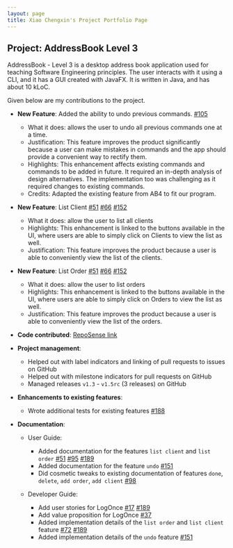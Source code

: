 ```yaml
---
layout: page
title: Xiao Chengxin's Project Portfolio Page
---
```


## Project: AddressBook Level 3

AddressBook - Level 3 is a desktop address book application used for teaching Software Engineering principles. The user interacts with it using a CLI, and it has a GUI created with JavaFX. It is written in Java, and has about 10 kLoC.

Given below are my contributions to the project.

* **New Feature**: Added the ability to undo previous commands.
    [\#105](https://github.com/AY2021S1-CS2103-F09-4/tp/pull/105)
  * What it does: allows the user to undo all previous commands one at a time.
  * Justification: This feature improves the product significantly because a user can make mistakes in commands and the app should provide a convenient way to rectify them.
  * Highlights: This enhancement affects existing commands and commands to be added in future. It required an in-depth analysis of design alternatives. The implementation too was challenging as it required changes to existing commands.
  * Credits: Adapted the existing feature from AB4 to fit our program.  

* **New Feature**: List Client
    [\#51](https://github.com/AY2021S1-CS2103-F09-4/tp/pull/51)
    [\#66](https://github.com/AY2021S1-CS2103-F09-4/tp/pull/66)
    [\#152](https://github.com/AY2021S1-CS2103-F09-4/tp/pull/152)
  * What it does: allow the user to list all clients 
  * Highlights: This enhancement is linked to the buttons available in the UI, where users are able to simply click on Clients to view the list as well. 
  * Justification: This feature improves the product because a user is able to conveniently view the list of the clients.

* **New Feature**: List Order
    [\#51](https://github.com/AY2021S1-CS2103-F09-4/tp/pull/51)
    [\#66](https://github.com/AY2021S1-CS2103-F09-4/tp/pull/66)
    [\#152](https://github.com/AY2021S1-CS2103-F09-4/tp/pull/152)
  * What it does: allow the user to list orders
  * Highlights: This enhancement is linked to the buttons available in the UI, where users are able to simply click on Orders to view the list as well. 
  * Justification: This feature improves the product because a user is able to conveniently view the list of the orders.

* **Code contributed**: [RepoSense link](https://nus-cs2103-ay2021s1.github.io/tp-dashboard/#breakdown=true&search=cx0810)

* **Project management**:
  * Helped out with label indicators and linking of pull requests to issues on GitHub
  * Helped out with milestone indicators for pull requests on GitHub
  * Managed releases `v1.3` - `v1.5rc` (3 releases) on GitHub

* **Enhancements to existing features**:
  * Wrote additional tests for existing features
    [\#188](https://github.com/AY2021S1-CS2103-F09-4/tp/pull/188)

* **Documentation**:
  * User Guide:
    * Added documentation for the features `list client` and `list order`
    [\#51](https://github.com/AY2021S1-CS2103-F09-4/tp/pull/51)
    [\#95](https://github.com/AY2021S1-CS2103-F09-4/tp/pull/95)
    [\#189](https://github.com/AY2021S1-CS2103-F09-4/tp/pull/189)
    * Added documentation for the feature `undo`
    [\#151](https://github.com/AY2021S1-CS2103-F09-4/tp/pull/151)
    * Did cosmetic tweaks to existing documentation of features `done`, `delete`, `add order`, `add client`
    [\#98](https://github.com/AY2021S1-CS2103-F09-4/tp/pull/98)
 
  * Developer Guide:
    * Add user stories for LogOnce
    [\#17](https://github.com/AY2021S1-CS2103-F09-4/tp/pull/17)
    [\#189](https://github.com/AY2021S1-CS2103-F09-4/tp/pull/189)
    * Add value proposition for LogOnce
    [\#37](https://github.com/AY2021S1-CS2103-F09-4/tp/pull/37)
    * Added implementation details of the `list order` and `list client` feature
    [\#72](https://github.com/AY2021S1-CS2103-F09-4/tp/pull/72)
    [\#189](https://github.com/AY2021S1-CS2103-F09-4/tp/pull/189)
    * Added implementation details of the `undo` feature
    [\#151](https://github.com/AY2021S1-CS2103-F09-4/tp/pull/151)
